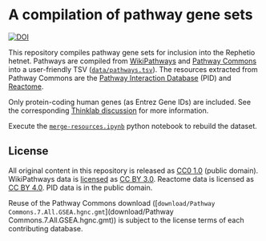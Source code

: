 # A compilation of pathway gene sets

[![DOI](https://zenodo.org/badge/14475/dhimmel/pathways.svg)](https://zenodo.org/badge/latestdoi/14475/dhimmel/pathways)

This repository compiles pathway gene sets for inclusion into the Rephetio hetnet. Pathways are compiled from [WikiPathways](http://www.wikipathways.org/index.php/WikiPathways) and [Pathway Commons](http://www.pathwaycommons.org/pc2/) into a user-friendly TSV ([`data/pathways.tsv`](data/pathways.tsv)). The resources extracted from Pathway Commons are the [Pathway Interaction Database](https://pid.nci.nih.gov/) (PID) and [Reactome](http://www.reactome.org/).

Only protein-coding human genes (as Entrez Gene IDs) are included. See the corresponding [Thinklab discussion](https://doi.org/10.15363/thinklab.d72) for more information.

Execute the [`merge-resources.ipynb`](merge-resources.ipynb) python notebook to rebuild the dataset.

## License

All original content in this repository is released as [CC0 1.0](https://creativecommons.org/publicdomain/zero/1.0/) (public domain). WikiPathways data is [licensed](http://www.wikipathways.org/index.php/WikiPathways:License_Terms) as [CC BY 3.0](http://creativecommons.org/licenses/by/3.0/). Reactome data is licensed as [CC BY 4.0](http://creativecommons.org/licenses/by/4.0/). PID data is in the public domain.

Reuse of the Pathway Commons download ([`download/Pathway Commons.7.All.GSEA.hgnc.gmt`](download/Pathway Commons.7.All.GSEA.hgnc.gmt)) is subject to the license terms of each contributing database.
